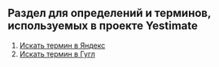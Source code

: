## Раздел для определений и терминов, используемых в проекте Yestimate

1. [Искать термин в Яндекс](https://www.yandex.ru/)
2. [Искать термин в Гугл](https://www.google.ru/)

